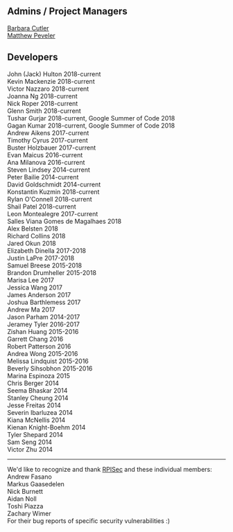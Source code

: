 ## Admins / Project Managers
[Barbara Cutler](http://www.cs.rpi.edu/~cutler/)  
[Matthew Peveler](http://mpeveler.com/)  

## Developers
John (Jack) Hulton 2018-current  
Kevin Mackenzie 2018-current  
Victor Nazzaro 2018-current  
Joanna Ng 2018-current  
Nick Roper 2018-current  
Glenn Smith 2018-current  
Tushar Gurjar 2018-current, Google Summer of Code 2018  
Gagan Kumar  2018-current, Google Summer of Code 2018  
Andrew Aikens 2017-current  
Timothy Cyrus 2017-current  
Buster Holzbauer 2017-current  
Evan Maicus 2016-current  
Ana Milanova 2016-current  
Steven Lindsey 2014-current  
Peter Bailie 2014-current  
David Goldschmidt 2014-current  
Konstantin Kuzmin 2018-current  
Rylan O'Connell 2018-current  
Shail Patel 2018-current  
Leon Montealegre 2017-current  
Salles Viana Gomes de Magalhaes 2018  
Alex Belsten 2018  
Richard Collins 2018  
Jared Okun 2018  
Elizabeth Dinella 2017-2018  
Justin LaPre 2017-2018  
Samuel Breese 2015-2018  
Brandon Drumheller 2015-2018  
Marisa Lee 2017  
Jessica Wang 2017  
James Anderson 2017  
Joshua Barthlemess 2017  
Andrew Ma 2017  
Jason Parham 2014-2017  
Jeramey Tyler 2016-2017  
Zishan Huang 2015-2016  
Garrett Chang 2016  
Robert Patterson 2016  
Andrea Wong 2015-2016  
Melissa Lindquist 2015-2016  
Beverly Sihsobhon 2015-2016  
Marina Espinoza 2015  
Chris Berger 2014  
Seema Bhaskar 2014  
Stanley Cheung 2014  
Jesse Freitas 2014  
Severin Ibarluzea 2014  
Kiana McNellis 2014  
Kienan Knight-Boehm 2014  
Tyler Shepard 2014  
Sam Seng 2014  
Victor Zhu 2014  

------------------------------
We'd like to recognize and thank [RPISec](https://rpis.ec/) and these individual members:  
Andrew Fasano  
Markus Gaasedelen    
Nick Burnett  
Aidan Noll  
Toshi Piazza  
Zachary Wimer  
For their bug reports of specific security vulnerabilities :)

